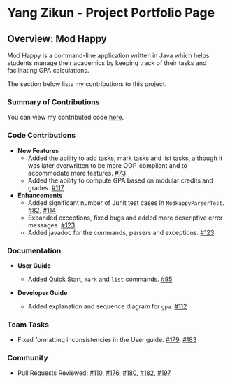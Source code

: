 # Yang Zikun - Project Portfolio Page

## Overview: Mod Happy

Mod Happy is a command-line application written in Java which helps students manage their academics by keeping track of their tasks and facilitating GPA calculations.

The section below lists my contributions to this project.

### Summary of Contributions

You can view my contributed code [here](https://nus-cs2113-ay2122s2.github.io/tp-dashboard/?search=yzkkk&breakdown=true).

### Code Contributions
- **New Features**
  - Added the ability to add tasks, mark tasks and list tasks, although it was later overwritten to be more OOP-compliant and to accommodate more features.
  [#73](https://github.com/AY2122S2-CS2113T-T10-3/tp/pull/73)
  - Added the ability to compute GPA based on modular credits and grades.
  [#117](https://github.com/AY2122S2-CS2113T-T10-3/tp/pull/107)
- **Enhancements**
  - Added significant number of Junit test cases in `ModHappyParserTest`.
  [#82](https://github.com/AY2122S2-CS2113T-T10-3/tp/pull/82),
  [#114](https://github.com/AY2122S2-CS2113T-T10-3/tp/pull/114)
  - Expanded exceptions, fixed bugs and added more descriptive error messages.
  [#123](https://github.com/AY2122S2-CS2113T-T10-3/tp/pull/123)
  - Added javadoc for the commands, parsers and exceptions.
  [#123](https://github.com/AY2122S2-CS2113T-T10-3/tp/pull/123)

### Documentation
- **User Guide**
  - Added Quick Start, `mark` and `list` commands. 
  [#95](https://github.com/AY2122S2-CS2113T-T10-3/tp/pull/95)

- **Developer Guide**
  - Added explanation and sequence diagram for `gpa`.
  [#112](https://github.com/AY2122S2-CS2113T-T10-3/tp/pull/112)
  
### Team Tasks
  - Fixed formatting inconsistencies in the User guide.
  [#179](https://github.com/AY2122S2-CS2113T-T10-3/tp/pull/179),
  [#183](https://github.com/AY2122S2-CS2113T-T10-3/tp/pull/183)

### Community
- Pull Requests Reviewed:
  [#110](https://github.com/AY2122S2-CS2113T-T10-3/tp/pull/110),
  [#176](https://github.com/AY2122S2-CS2113T-T10-3/tp/pull/176),
  [#180](https://github.com/AY2122S2-CS2113T-T10-3/tp/pull/180),
  [#182](https://github.com/AY2122S2-CS2113T-T10-3/tp/pull/182),
  [#197](https://github.com/AY2122S2-CS2113T-T10-3/tp/pull/197)